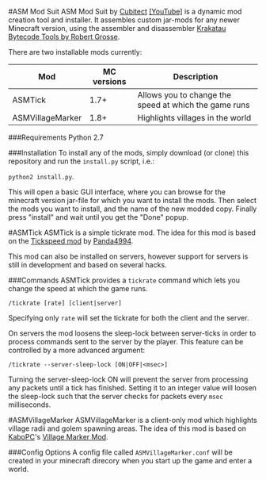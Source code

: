 #ASM Mod Suit
ASM Mod Suit by [Cubitect](https://github.com/Cubitect) [[YouTube]](https://www.youtube.com/channel/UC1VmvHvATdD9ZkR1-rpoMeA) is a dynamic mod creation tool and installer. It assembles custom jar-mods for any newer Minecraft version, using the assembler and disassembler [Krakatau Bytecode Tools by Robert Grosse](https://github.com/Storyyeller/Krakatau). 

There are two installable mods currently:

| Mod              | MC versions | Description                                           |
| ---------------- | ----------- | ----------------------------------------------------- |
| ASMTick          | 1.7+        | Allows you to change the speed at which the game runs |
| ASMVillageMarker | 1.8+        | Highlights villages in the world                      |

###Requirements
Python 2.7

###Installation
To install any of the mods, simply download (or clone) this repository and run the `install.py` script, i.e.:

`python2 install.py`. 

This will open a basic GUI interface, where you can browse for the minecraft version jar-file for which you want to install the mods. Then select the mods you want to install, and the name of the new modded copy. Finally press "install" and wait until you get the "Done" popup.


#ASMTick
ASMTick is a simple tickrate mod. The idea for this mod is based on the [Tickspeed mod](https://www.youtube.com/watch?v=OMYWfjgaaMM) by [Panda4994](https://www.youtube.com/channel/UCzVkOGiIFUY47sWqMy7A4tA).

This mod can also be installed on servers, however support for servers is still in development and based on several hacks.


###Commands
ASMTick provides a `tickrate` command which lets you change the speed at which the game runs.

`/tickrate [rate] [client|server]`

Specifying only `rate` will set the tickrate for both the client and the server.

On servers the mod loosens the sleep-lock between server-ticks in order to process commands sent to the server by the player. This feature can be controlled by a more advanced argument:

`/tickrate --server-sleep-lock [ON|OFF|<msec>]`

Turning the server-sleep-lock ON will prevent the server from processing any packets until a tick has finished. Setting it to an integer value will loosen the sleep-lock such that the server checks for packets every `msec` milliseconds.


#ASMVillageMarker
ASMVillageMarker is a client-only mod which highlights village radii and golem spawning areas. The idea of this mod is based on [KaboPC](https://www.youtube.com/user/KaboPC)'s [Village Marker Mod](http://www.minecraftforum.net/forums/mapping-and-modding/minecraft-mods/1288327-village-marker-mod).

###Config Options
A config file called `ASMVillageMarker.conf` will be created in your minecraft direcory when you start up the game and enter a world.


